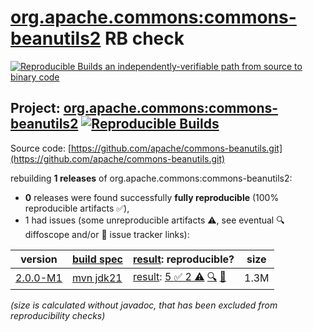 [org.apache.commons:commons-beanutils2](https://central.sonatype.com/artifact/org.apache.commons/commons-beanutils2/versions) RB check
=======

[![Reproducible Builds](https://reproducible-builds.org/images/logos/rb.svg) an independently-verifiable path from source to binary code](https://reproducible-builds.org/)

## Project: [org.apache.commons:commons-beanutils2](https://central.sonatype.com/artifact/org.apache.commons/commons-beanutils2/versions) [![Reproducible Builds](https://img.shields.io/endpoint?url=https://raw.githubusercontent.com/jvm-repo-rebuild/reproducible-central/master/content/org/apache/commons/commons-beanutils2/badge.json)](https://github.com/jvm-repo-rebuild/reproducible-central/blob/master/content/org/apache/commons/commons-beanutils2/README.md)

Source code: [https://github.com/apache/commons-beanutils.git](https://github.com/apache/commons-beanutils.git)

rebuilding **1 releases** of org.apache.commons:commons-beanutils2:
- **0** releases were found successfully **fully reproducible** (100% reproducible artifacts :white_check_mark:),
- 1 had issues (some unreproducible artifacts :warning:, see eventual :mag: diffoscope and/or :memo: issue tracker links):

| version | [build spec](/BUILDSPEC.md) | [result](https://reproducible-builds.org/docs/jvm/): reproducible? | size |
| -- | --------- | ------ | -- |
| [2.0.0-M1](https://central.sonatype.com/artifact/org.apache.commons/commons-beanutils2/2.0.0-M1/pom) | [mvn jdk21](commons-beanutils2-2.0.0-M1.buildspec) | [result](commons-beanutils2-2.0.0-M1.buildinfo): [5 :white_check_mark:  2 :warning:](commons-beanutils2-2.0.0-M1.buildcompare) [:mag:](commons-beanutils2-2.0.0-M1.diffoscope) [:memo:](https://lists.apache.org/thread/5m2sq74rqyws91onxmk77jty239qtfd8) | 1.3M |

<i>(size is calculated without javadoc, that has been excluded from reproducibility checks)</i>
